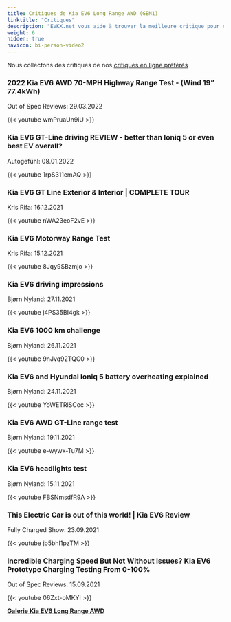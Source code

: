 ```yaml
---
title: Critiques de Kia EV6 Long Range AWD (GEN1)
linktitle: "Critiques"
description: "EVKX.net vous aide à trouver la meilleure critique pour ce modèle."
weight: 6
hidden: true
navicon: bi-person-video2
---
```

Nous collectons des critiques de nos [critiques en ligne préférés](../../../../../guides/evreviewers/)

<div class="container text-center shadow p-2 pe-4 mb-5 bg-body-tertiary rounded border">
<h3>2022 Kia EV6 AWD 70-MPH Highway Range Test - (Wind 19” 77.4kWh)</h3>
<p>Out of Spec Reviews: 29.03.2022</p>

{{< youtube wmPruaUn9iU >}}

</div>
<div class="container text-center shadow p-2 pe-4 mb-5 bg-body-tertiary rounded border">
<h3>Kia EV6 GT-Line driving REVIEW - better than Ioniq 5 or even best EV overall?</h3>
<p>Autogefühl: 08.01.2022</p>

{{< youtube 1rpS311emAQ >}}

</div>
<div class="container text-center shadow p-2 pe-4 mb-5 bg-body-tertiary rounded border">
<h3>Kia EV6 GT Line Exterior & Interior | COMPLETE TOUR</h3>
<p>Kris Rifa: 16.12.2021</p>

{{< youtube nWA23eoF2vE >}}

</div>
<div class="container text-center shadow p-2 pe-4 mb-5 bg-body-tertiary rounded border">
<h3>Kia EV6 Motorway Range Test</h3>
<p>Kris Rifa: 15.12.2021</p>

{{< youtube 8Jqy9SBzmjo >}}

</div>
<div class="container text-center shadow p-2 pe-4 mb-5 bg-body-tertiary rounded border">
<h3>Kia EV6 driving impressions</h3>
<p>Bjørn Nyland: 27.11.2021</p>

{{< youtube j4PS35BI4gk >}}

</div>
<div class="container text-center shadow p-2 pe-4 mb-5 bg-body-tertiary rounded border">
<h3>Kia EV6 1000 km challenge</h3>
<p>Bjørn Nyland: 26.11.2021</p>

{{< youtube 9nJvq92TQC0 >}}

</div>
<div class="container text-center shadow p-2 pe-4 mb-5 bg-body-tertiary rounded border">
<h3>Kia EV6 and Hyundai Ioniq 5 battery overheating explained</h3>
<p>Bjørn Nyland: 24.11.2021</p>

{{< youtube YoWETRlSCoc >}}

</div>
<div class="container text-center shadow p-2 pe-4 mb-5 bg-body-tertiary rounded border">
<h3>Kia EV6 AWD GT-Line range test</h3>
<p>Bjørn Nyland: 19.11.2021</p>

{{< youtube e-wywx-Tu7M >}}

</div>
<div class="container text-center shadow p-2 pe-4 mb-5 bg-body-tertiary rounded border">
<h3>Kia EV6 headlights test</h3>
<p>Bjørn Nyland: 15.11.2021</p>

{{< youtube FBSNmsdfR9A >}}

</div>
<div class="container text-center shadow p-2 pe-4 mb-5 bg-body-tertiary rounded border">
<h3>This Electric Car is out of this world! | Kia EV6 Review</h3>
<p>Fully Charged Show: 23.09.2021</p>

{{< youtube jb5bhI1pzTM >}}

</div>
<div class="container text-center shadow p-2 pe-4 mb-5 bg-body-tertiary rounded border">
<h3>Incredible Charging Speed But Not Without Issues? Kia EV6 Prototype Charging Testing From 0-100%</h3>
<p>Out of Spec Reviews: 15.09.2021</p>

{{< youtube 06Zxt-oMKYI >}}

</div>
<div class="mt-3 mb-3">
<a href="../gallery/" class="text-decoration-none text-black">
<strong><i class="bi-arrow-left"></i>Galerie  </strong>
</a>
<a href="../" class="text-decoration-none text-black float-end">
<strong>Kia EV6 Long Range AWD <i class="bi-arrow-right"></i></strong>
</a>
</div>
